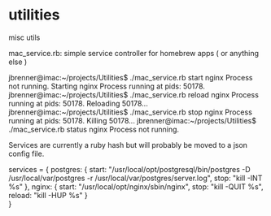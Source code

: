 utilities
=========

misc utils


mac_service.rb: simple service controller for homebrew apps ( or anything else )

jbrenner@imac:~/projects/Utilities$ ./mac_service.rb start nginx
Process not running.
Starting nginx
Process running at pids: 50178.
jbrenner@imac:~/projects/Utilities$ ./mac_service.rb reload nginx
Process running at pids: 50178.
Reloading 50178...
jbrenner@imac:~/projects/Utilities$ ./mac_service.rb stop nginx
Process running at pids: 50178.
Killing 50178...
jbrenner@imac:~/projects/Utilities$ ./mac_service.rb status nginx
Process not running.

Services are currently a ruby hash but will probably be moved to a json config file.

services = {
  postgres: {
    start: "/usr/local/opt/postgresql/bin/postgres -D /usr/local/var/postgres -r /usr/local/var/postgres/server.log",
    stop: "kill -INT %s"
  },
  nginx: {
    start: "/usr/local/opt/nginx/sbin/nginx",
    stop: "kill -QUIT %s",
    reload: "kill -HUP %s" 
  }   
}     
